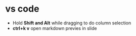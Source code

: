 # vs code
  * Hold **Shift and Alt** while dragging to do column selection
  * __ctrl+k v__ open markdown previes in slide